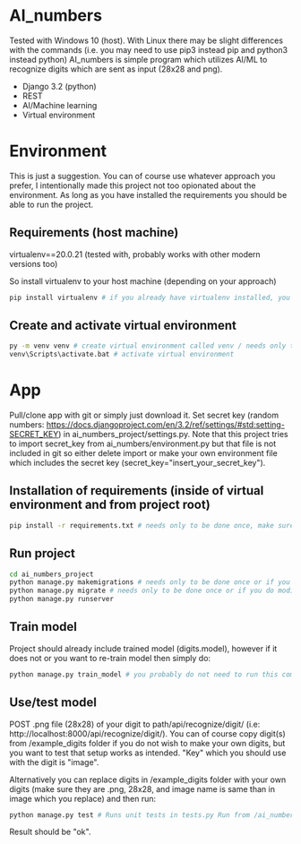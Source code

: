 # AI_numbers

Tested with Windows 10 (host). With Linux there may be slight differences with the commands (i.e. you may need to use pip3 instead pip and python3 instead python)
AI_numbers is simple program which utilizes AI/ML to recognize digits which are sent as input (28x28 and png).

- Django 3.2 (python)
- REST
- AI/Machine learning
- Virtual environment

# Environment

This is just a suggestion. You can of course use whatever approach you prefer, I intentionally made this project not too opionated about the environment. As long as you have installed the requirements you should be able to run the project.

## Requirements (host machine)

virtualenv==20.0.21 (tested with, probably works with other modern versions too)

So install virtualenv to your host machine (depending on your approach)

```bash
pip install virtualenv # if you already have virtualenv installed, you can skip this most likely
```

## Create and activate virtual environment

```bash
py -m venv venv # create virtual environment called venv / needs only to be done once
venv\Scripts\activate.bat # activate virtual environment
```

# App

Pull/clone app with git or simply just download it.
Set secret key (random numbers: https://docs.djangoproject.com/en/3.2/ref/settings/#std:setting-SECRET_KEY) in ai_numbers_project/settings.py.
Note that this project tries to import secret_key from ai_numbers/environment.py but that file is not included in git so either delete import or make your own environment file which includes the secret key (secret_key="insert_your_secret_key").

## Installation of requirements (inside of virtual environment and from project root)

```bash
pip install -r requirements.txt # needs only to be done once, make sure you have activated your virtual environment and are inside of it.
```

## Run project

```bash
cd ai_numbers_project
python manage.py makemigrations # needs only to be done once or if you do modifications to the db models
python manage.py migrate # needs only to be done once or if you do modifications to the db models
python manage.py runserver
```

## Train model

Project should already include trained model (digits.model), however if it does not or you want to re-train model then simply do:

```bash
python manage.py train_model # you probably do not need to run this command
```

## Use/test model

POST .png file (28x28) of your digit to path/api/recognize/digit/ (i.e: http://localhost:8000/api/recognize/digit/). You can of course copy digit(s) from /example_digits folder if you do not wish to make your own digits, but you want to test that setup works as intended. "Key" which you should use with the digit is "image".

Alternatively you can replace digits in /example_digits folder with your own digits (make sure they are .png, 28x28, and image name is same than in image which you replace) and then run:

```bash
python manage.py test # Runs unit tests in tests.py Run from /ai_numbers_project
```

Result should be "ok".
